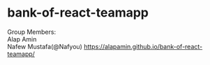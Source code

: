 # bank-of-react-teamapp
 Group Members: <br>
 Alap Amin <br>
 Nafew Mustafa(@Nafyou)
 https://alapamin.github.io/bank-of-react-teamapp/
